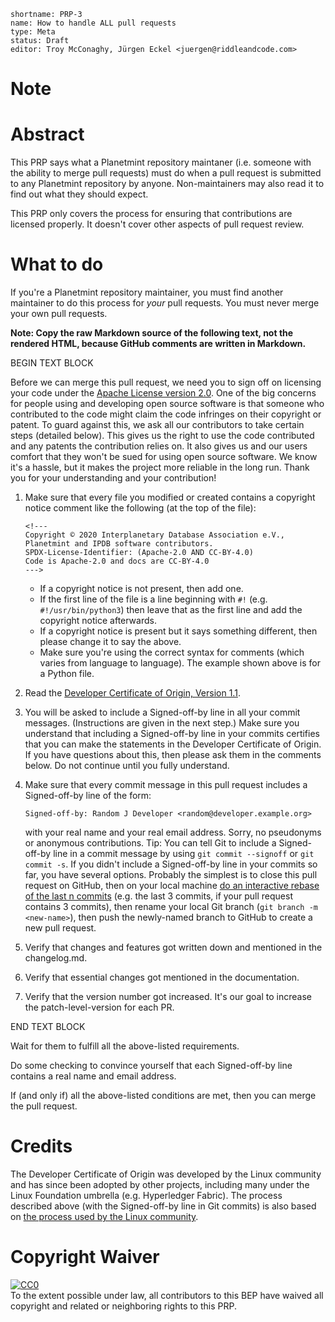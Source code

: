 ```
shortname: PRP-3
name: How to handle ALL pull requests
type: Meta
status: Draft
editor: Troy McConaghy, Jürgen Eckel <juergen@riddleandcode.com> 
```

# Note


# Abstract

This PRP says what a Planetmint repository maintaner (i.e. someone with the ability to merge pull requests) must do when a pull request is submitted to any Planetmint repository by anyone. Non-maintainers may also read it to find out what they should expect.

This PRP only covers the process for ensuring that contributions are licensed properly. It doesn't cover other aspects of pull request review.

# What to do

If you're a Planetmint repository maintainer, you must find another maintainer to do this process for _your_ pull requests. You must never merge your own pull requests.

**Note: Copy the raw Markdown source of the following text, not the rendered HTML, because GitHub comments are written in Markdown.**

BEGIN TEXT BLOCK

Before we can merge this pull request, we need you to sign off on licensing your code under the [Apache License version 2.0](https://www.apache.org/licenses/LICENSE-2.0). One of the big concerns for people using and developing open source software is that someone who contributed to the code might claim the code infringes on their copyright or patent. To guard against this, we ask all our contributors to take certain steps (detailed below). This gives us the right to use the code contributed and any patents the contribution relies on. It also gives us and our users comfort that they won't be sued for using open source software. We know it's a hassle, but it makes the project more reliable in the long run. Thank you for your understanding and your contribution!

1. Make sure that every file you modified or created contains a copyright notice comment like the following (at the top of the file):

   ```text
   <!---
   Copyright © 2020 Interplanetary Database Association e.V.,
   Planetmint and IPDB software contributors.
   SPDX-License-Identifier: (Apache-2.0 AND CC-BY-4.0)
   Code is Apache-2.0 and docs are CC-BY-4.0
   --->
   ```

   - If a copyright notice is not present, then add one.
   - If the first line of the file is a line beginning with `#!` (e.g. `#!/usr/bin/python3`) then leave that as the first line and add the copyright notice afterwards.
   - If a copyright notice is present but it says something different, then please change it to say the above.
   - Make sure you're using the correct syntax for comments (which varies from language to language). The example shown above is for a Python file.
1. Read the [Developer Certificate of Origin, Version 1.1](https://developercertificate.org/).
1. You will be asked to include a Signed-off-by line in all your commit messages. (Instructions are given in the next step.) Make sure you understand that including a Signed-off-by line in your commits certifies that you can make the statements in the Developer Certificate of Origin. If you have questions about this, then please ask them in the comments below. Do not continue until you fully understand.
1. Make sure that every commit message in this pull request includes a Signed-off-by line of the form:

   ```text
   Signed-off-by: Random J Developer <random@developer.example.org>
   ```

   with your real name and your real email address. Sorry, no pseudonyms or anonymous contributions. Tip: You can tell Git to include a Signed-off-by line in a commit message by using `git commit --signoff` or `git commit -s`. If you didn't include a Signed-off-by line in your commits so far, you have several options. Probably the simplest is to close this pull request on GitHub, then on your local machine [do an interactive rebase of the last n commits](https://help.github.com/en/articles/changing-a-commit-message) (e.g. the last 3 commits, if your pull request contains 3 commits), then rename your local Git branch (`git branch -m <new-name>`), then push the newly-named branch to GitHub to create a new pull request.
1. Verify that changes and features got written down and mentioned in the changelog.md.
1. Verify that essential changes got mentioned in the documentation.
1. Verify that the version number got increased. It's our goal to increase the patch-level-version for each PR.

END TEXT BLOCK

Wait for them to fulfill all the above-listed requirements.

Do some checking to convince yourself that each Signed-off-by line contains a real name and email address.

If (and only if) all the above-listed conditions are met, then you can merge the pull request.

# Credits

The Developer Certificate of Origin was developed by the Linux community and has since been adopted by other projects, including many under the Linux Foundation umbrella (e.g. Hyperledger Fabric). The process described above (with the Signed-off-by line in Git commits) is also based on [the process used by the Linux community](https://github.com/torvalds/linux/blob/master/Documentation/process/submitting-patches.rst#11-sign-your-work---the-developers-certificate-of-origin).

# Copyright Waiver

<p xmlns:dct="http://purl.org/dc/terms/">
  <a rel="license"
     href="http://creativecommons.org/publicdomain/zero/1.0/">
    <img src="http://i.creativecommons.org/p/zero/1.0/88x31.png" style="border-style: none;" alt="CC0" />
  </a>
  <br />
  To the extent possible under law, all contributors to this BEP
  have waived all copyright and related or neighboring rights to this PRP.
</p>
